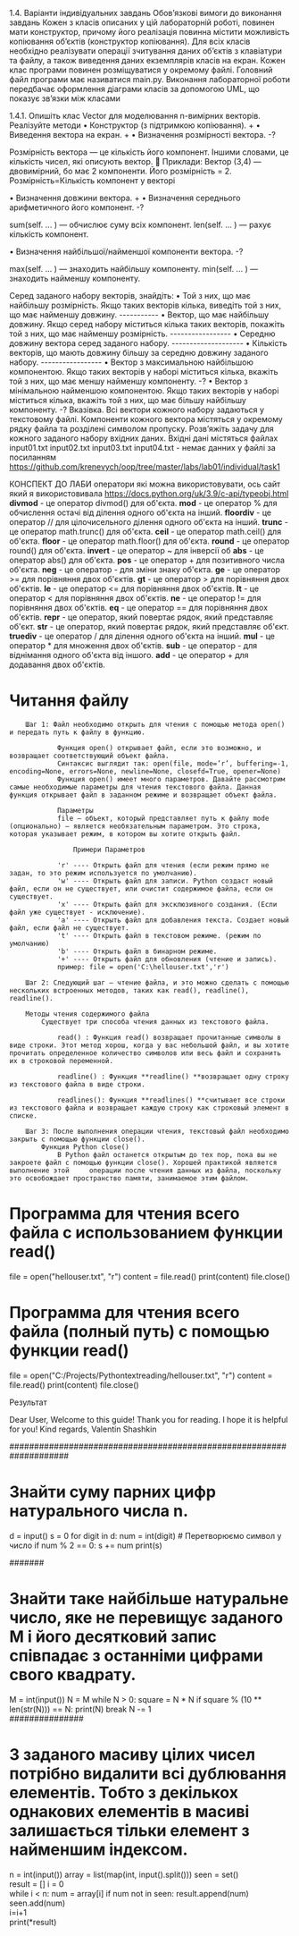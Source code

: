 1.4. Варіанти індивідуальних завдань
Обов’язкові вимоги до виконання завдань
Кожен з класів описаних у цій лабораторній роботі, повинен мати 
конструктор, причому його реалізація повинна містити можливість копіювання 
об’єктів (конструктор копіювання). Для всіх класів необхідно реалізувати 
операції зчитування даних об’єктів з клавіатури та файлу, а також виведення 
даних екземплярів класів на екран. Кожен клас програми повинен 
розміщуватися у окремому файлі. Головний файл програми має називатися 
main.py.
Виконання лабораторної роботи передбачає оформлення діаграми класів 
за допомогою UML, що показує зв’язки між класами


1.4.1. Опишіть клас Vector для моделювання n-вимірних векторів. 
Реалізуйте методи
• Конструктор (з підтримкою копіювання). +
• Виведення вектора на екран. +
• Визначення розмірності вектора. -? 

Розмірність вектора — це кількість його компонент. Іншими словами, це кількість чисел, які описують вектор.
🧩 Приклади:
Вектор 
(3,4) — двовимірний, бо має 2 компоненти. Його розмірність = 2.
Розмірність=Кількість компонент у векторі

• Визначення довжини вектора. +
• Визначення середнього арифметичного його компонент. -?

sum(self. ... ) — обчислює суму всіх компонент.
len(self. ... ) — рахує кількість компонент.

• Визначення найбільшої/найменшої компоненти вектора. -?

max(self. ... ) — знаходить найбільшу компоненту.
min(self. ... ) — знаходить найменшу компоненту.

Серед заданого набору векторів, знайдіть:
• Той з них, що має найбільшу розмірність. Якщо таких векторів 
кілька, виведіть той з них, що має найменшу довжину. ----------- 
• Вектор, що має найбільшу довжину. Якщо серед набору міститься 
кілька таких векторів, покажіть той з них, що має найменшу 
розмірність.  -----------------
• Середню довжину вектора серед заданого набору. --------------------
• Кількість векторів, що мають довжину більшу за середню довжину 
заданого набору. -----------------
• Вектор з максимальною найбільшою компонентою. Якщо таких 
векторів у наборі міститься кілька, вкажіть той з них, що має меншу 
найменшу компоненту. -?
• Вектор з мінімальною найменшою компонентою. Якщо таких 
векторів у наборі міститься кілька, вкажіть той з них, що має більшу 
найбільшу компоненту. -?
Вказівка. Всі вектори кожного набору задаються у текстовому файлі. 
    Компоненти кожного вектора містяться у окремому рядку файла та розділені 
    символом пропуску.
Розв’яжіть задачу для кожного заданого набору вхідних даних. Вхідні дані 
містяться файлах
input01.txt
input02.txt
input03.txt
input04.txt - немає данних у файлі
за посиланням
https://github.com/krenevych/oop/tree/master/labs/lab01/individual/task1



КОНСПЕКТ ДО ЛАБИ
оператори які можна використовувати, ось сайт який я використовивала https://docs.python.org/uk/3.9/c-api/typeobj.html
__divmod__ - це оператор divmod() для об'єкта.
__mod__ - це оператор % для обчислення остачі від ділення одного об'єкта на інший.
__floordiv__ - це оператор // для цілочисельного ділення одного об'єкта на інший.
__trunc__ - це оператор math.trunc() для об'єкта.
__ceil__ - це оператор math.ceil() для об'єкта.
__floor__ - це оператор math.floor() для об'єкта.
__round__ - це оператор round() для об'єкта.
__invert__ - це оператор ~ для інверсії об
__abs__ - це оператор abs() для об'єкта.
__pos__ - це оператор + для позитивного числа об'єкта.
__neg__ - це оператор - для зміни знаку об'єкта.
__ge__ - це оператор >= для порівняння двох об'єктів.
__gt__ - це оператор > для порівняння двох об'єктів.
__le__ - це оператор <= для порівняння двох об'єктів.
__lt__ - це оператор < для порівняння двох об'єктів.
__ne__ - це оператор != для порівняння двох об'єктів.
__eq__ - це оператор == для порівняння двох об'єктів.
__repr__ - це оператор, який повертає рядок, який представляє об'єкт.
__str__ - це оператор, який повертає рядок, який представляє об'єкт.
__truediv__ - це оператор / для ділення одного об'єкта на інший.
__mul__ - це оператор * для множення двох об'єктів.
__sub__ - це оператор - для віднімання одного об'єкта від іншого.
__add__ - це оператор + для додавання двох об'єктів.


# Читання файлу

        Шаг 1: Файл необходимо открыть для чтения с помощью метода open() и передать путь к файлу в функцию.
                
                Функция open() открывает файл, если это возможно, и возвращает соответствующий объект файла.
                Синтаксис выглядит так: open(file, mode=’r’, buffering=-1, encoding=None, errors=None, newline=None, closefd=True, opener=None)
                Функция open() имеет много параметров. Давайте рассмотрим самые необходимые параметры для чтения текстового файла. Данная функция открывает файл в заданном режиме и возвращает объект файла.

                Параметры
                file – объект, который представляет путь к файлу mode (опционально) – является необязательным параметром. Это строка, которая указывает режим, в котором вы хотите открыть файл.
                    
                    Примери Параметров                        

                'r' ---- Открыть файл для чтения (если режим прямо не задан, то это режим используется по умолчанию).
                'w' ---- Открыть файл для записи. Python создаст новый файл, если он не существует, или очистит содержимое файла, если он существует.
                'x' ---- Открыть файл для эксклюзивного создания. (Если файл уже существует - исключение).
                'a' ---- Открыть файл для добавления текста. Создает новый файл, если файл не существует.
                't' ---- Открыть файл в текстовом режиме. (режим по умолчанию)
                'b' ---- Открыть файл в бинарном режиме.
                '+' ---- Открыть файл для обновления (чтение и запись).
                пример: file = open('C:\hellouser.txt','r')

        Шаг 2: Следующий шаг — чтение файла, и это можно сделать с помощью нескольких встроенных методов, таких как read(), readline(), readline().

        Методы чтения содержимого файла
            Существует три способа чтения данных из текстового файла.

                read() : Функция read() возвращает прочитанные символы в виде строки. Этот метод хорош, когда у вас небольшой файл, и вы хотите прочитать определенное количество символов или весь файл и сохранить их в строковой переменной.

                readline() : Функция **readline() **возвращает одну строку из текстового файла в виде строки.

                readlines(): Функция **readlines() **считывает все строки из текстового файла и возвращает каждую строку как строковый элемент в списке.

        Шаг 3: После выполнения операции чтения, текстовый файл необходимо закрыть с помощью функции close().
            Функция Python close()
                В Python файл останется открытым до тех пор, пока вы не закроете файл с помощью функции close(). Хорошей практикой является выполнение этой     операции после чтения данных из файла, поскольку это освобождает пространство памяти, занимаемое этим файлом.



# Программа для чтения всего файла с использованием функции read()
file = open("hellouser.txt", "r")
content = file.read()
print(content)
file.close()

# Программа для чтения всего файла (полный путь) с помощью функции read()
file = open("C:/Projects/Pythontextreading/hellouser.txt", "r")
content = file.read()
print(content)
file.close()

Результат

Dear User, 
Welcome to this guide!
Thank you for reading.
I hope it is helpful for you!
Kind regards,
Valentin Shashkin




















####################################################################
# Знайти суму парних цифр натурального числа n.
d = input()
s = 0 
for digit in d:
    num = int(digit) # Перетворюємо символ у число
    if num % 2 == 0:
        s += num 
print(s)  


#######
# Знайти таке найбільше натуральне число, яке не перевищує заданого M і його десятковий запис співпадає з останніми цифрами свого квадрату.
M = int(input())
N = M
while N > 0:
    square = N * N
    if square % (10 ** len(str(N))) == N:
        print(N)
        break
    N -= 1  
###############
# З заданого масиву цілих чисел потрібно видалити всі дублювання елементів. Тобто з декількох однакових елементів в масиві залишається тільки елемент з найменшим індексом.
n = int(input()) 
array = list(map(int, input().split())) 
seen = set()  
result = []
i = 0  
while i < n:
    num = array[i]
    if num not in seen: 
        result.append(num)
        seen.add(num)  
    i=i+1  
print(*result)

